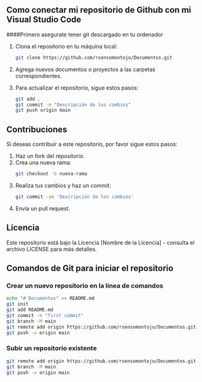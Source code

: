 ## Como conectar mi repositorio de Github con mi Visual Studio Code

####Primero asegurate tener git descargado en tu ordenador


1. Clona el repositorio en tu máquina local:
   ```bash
   git clone https://github.com/rsensomontojo/Documentos.git
   ```

2. Agrega nuevos documentos o proyectos a las carpetas correspondientes.

3. Para actualizar el repositorio, sigue estos pasos:
   ```bash
   git add .
   git commit -m "Descripción de los cambios"
   git push origin main
   ```

## Contribuciones

Si deseas contribuir a este repositorio, por favor sigue estos pasos:

1. Haz un fork del repositorio.
2. Crea una nueva rama:
   ```bash
   git checkout -b nueva-rama
   ```
3. Realiza tus cambios y haz un commit:
   ```bash
   git commit -am 'Descripción de los cambios'
   ```
4. Envía un pull request.

## Licencia

Este repositorio está bajo la Licencia [Nombre de la Licencia] - consulta el archivo LICENSE para más detalles.

## Comandos de Git para iniciar el repositorio

### Crear un nuevo repositorio en la línea de comandos

```bash
echo "# Documentos" >> README.md
git init
git add README.md
git commit -m "first commit"
git branch -M main
git remote add origin https://github.com/rsensomontojo/Documentos.git
git push -u origin main
```

### Subir un repositorio existente

```bash
git remote add origin https://github.com/rsensomontojo/Documentos.git
git branch -M main
git push -u origin main
```

